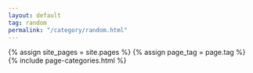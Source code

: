 ```yaml
---
layout: default
tag: random
permalink: "/category/random.html"
---
```


{% assign site_pages = site.pages  %}
{% assign page_tag = page.tag  %}
{% include page-categories.html %}
